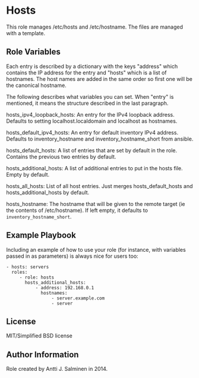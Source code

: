 Hosts
=========

This role manages /etc/hosts and /etc/hostname. The files are managed with a
template.

Role Variables
--------------

Each entry is described by a dictionary with the keys "address" which contains
the IP address for the entry and "hosts" which is a list of hostnames. The host
names are added in the same order so first one will be the canonical hostname.

The following describes what variables you can set. When "entry" is mentioned,
it means the structure described in the last paragraph.

hosts_ipv4_loopback_hosts: An entry for the IPv4 loopback address. Defaults to
setting localhost.localdomain and localhost as hostnames.

hosts_default_ipv4_hosts: An entry for default inventory IPv4 address. Defaults
to inventory_hostname and inventory_hostname_short from ansible.

hosts_default_hosts: A list of entries that are set by default in the role.
Contains the previous two entries by default.

hosts_additional_hosts: A list of additional entries to put in the hosts file.
Empty by default.

hosts_all_hosts: List of all host entries. Just merges hosts_default_hosts and
hosts_additional_hosts by default.

hosts_hostname: The hostname that  will be given to the remote target (ie the
contents of /etc/hostname). If left empty, it defaults to
`inventory_hostname_short`.

Example Playbook
----------------

Including an example of how to use your role (for instance, with variables passed in as parameters) is always nice for users too:

    - hosts: servers
      roles:
         - role: hosts
           hosts_additional_hosts:
               - address: 192.168.0.1
                 hostnames:
                     - server.example.com
                     - server

License
-------

MIT/Simplified BSD license

Author Information
------------------
Role created by Antti J. Salminen in 2014.
